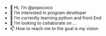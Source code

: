 - 👋 Hi, I’m @popococo
- 👀 I’m interested in program developer
- 🌱 I’m currently learning python and front End
- 💞️ I’m looking to collaborate on ...
- 📫 How to reach me to the goal is my vision


